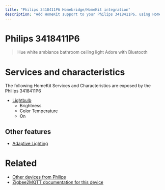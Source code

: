 ```yaml
---
title: "Philips 3418411P6 Homebridge/HomeKit integration"
description: "Add HomeKit support to your Philips 3418411P6, using Homebridge, Zigbee2MQTT and homebridge-z2m."
---
```

<!---
This file has been GENERATED using src/docgen/docgen.ts
DO NOT EDIT THIS FILE MANUALLY!
-->
# Philips 3418411P6
> Hue white ambiance bathroom ceiling light Adore with Bluetooth


# Services and characteristics
The following HomeKit Services and Characteristics are exposed by
the Philips 3418411P6

* [Lightbulb](../../light.md)
  * Brightness
  * Color Temperature
  * On


## Other features
* [Adaptive Lighting](../../light.md)


# Related
* [Other devices from Philips](../index.md#philips)
* [Zigbee2MQTT documentation for this device](https://www.zigbee2mqtt.io/devices/3418411P6.html)